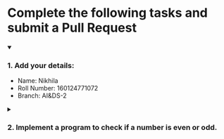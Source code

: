 # Complete the following tasks and submit a Pull Request
<details open>
<summary><h3>1. Add your details: </h3></summary>
<ul>
  <li> Name: Nikhila </li>
  <li> Roll Number: 160124771072 </li>
  <li> Branch: AI&DS-2 </li>
</ul>
</details>
<details>
<summary><h3> 2. Implement a program to check if a number is even or odd. </h3></summary>
<ul>
  <li> Create a new file in the repository and add your code. </li>
  <li> Use any programming language of your choice. </li>
</ul>
</details>
